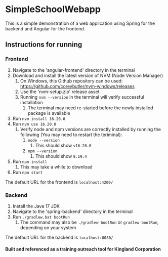 # SimpleSchoolWebapp
This is a simple demonstration of a web application using Spring for the backend and Angular for the frontend.

## Instructions for running

### Frontend
1. Navigate to the 'angular-frontend' directory in the terminal
2. Download and install the latest version of NVM (Node Version Manager)
    1. On Windows, this Github repository can be used: https://github.com/coreybutler/nvm-windows/releases
    2. Use the 'nvm-setup.zip' release asset
    3. Running `nvm --version` in the terminal will verify successful installation
        1. The terminal may need re-started before the newly installed package is available
3. Run `nvm install 16.20.0`
4. Run `nvm use 16.20.0`
    1. Verify node and npm versions are correctly installed by running the following (You may need to restart the teriminal):
        1. `node --version`
            1. This should show `v16.20.0`
        2. `npm --version`
            1. This should show `8.19.4`
4. Run `npm install`
    1. This may take a while to download
5. Run `npm start`

The default URL for the frontend is `localhost:4200/`

### Backend
1. Install the Java 17 JDK
2. Navigate to the 'spring-backend' directory in the terminal
3. Run `./gradlew.bat bootRun`
    1. The command may also be `./gradlew bootRun` or `gradlew bootRun`, depending on your system

The default URL for the backend is `localhost:8080/`


#### Built and referenced as a training outreach tool for Kingland Corporation
